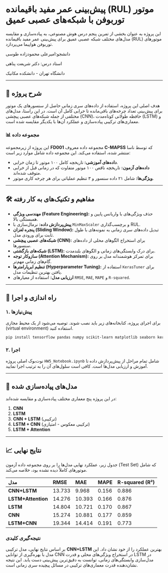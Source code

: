 # پیش‌بینی عمر مفید باقیمانده (RUL) موتور توربوفن با شبکه‌های عصبی عمیق

این پروژه به عنوان بخشی از تمرین پنجم درس هوش مصنوعی، به پیاده‌سازی و مقایسه مدل‌های مختلف شبکه عصبی عمیق برای پیش‌بینی عمر مفید باقیمانده (RUL) موتورهای توربوفن هواپیما می‌پردازد.  

دانشجو:امیرعلی محمودزاده طوسی  

استاد درس: دکتر شریعت پناهی  

دانشگاه تهران - دانشکده مکانیک



---

## 📝 شرح پروژه

هدف اصلی این پروژه، استفاده از داده‌های سری زمانی حاصل از سنسورهای یک موتور برای پیش‌بینی تعداد چرخه‌های باقی‌مانده تا خرابی کامل آن است. در این راستا، مدل‌های مختلفی از جمله شبکه‌های عصبی پیچشی (CNN)، حافظه طولانی کوتاه‌مدت (LSTM) و معماری‌های ترکیبی پیاده‌سازی و عملکرد آن‌ها با یکدیگر مقایسه شده است.

### 📊 مجموعه داده

این پروژه از زیرمجموعه **FD001** مجموعه داده معروف **C-MAPSS** که توسط ناسا منتشر شده، استفاده می‌کند. این مجموعه داده شامل موارد زیر است:
- **داده‌های آموزشی:** تاریخچه کامل ۱۰۰ موتور تا زمان خرابی.
- **داده‌های آزمون:** تاریخچه ناقص ۱۰۰ موتور متفاوت که در زمانی قبل از خرابی متوقف شده‌اند.
- **ویژگی‌ها:** شامل ۲۱ داده سنسور و ۳ تنظیم عملیاتی برای هر چرخه کاری موتور.

---

## 🛠️ مفاهیم و تکنیک‌های به کار رفته

- **مهندسی ویژگی (Feature Engineering):** حذف ویژگی‌های با واریانس پایین و همبستگی بالا.
- **پیش‌پردازش داده:** نرمال‌سازی با `MinMaxScaler` و برچسب‌گذاری RUL.
- **پنجره لغزان (Sliding Window):** تبدیل داده‌های سری زمانی به نمونه‌های با طول ثابت برای ورودی مدل.
- **شبکه‌های عصبی پیچشی (CNN):** برای استخراج الگوهای محلی از داده‌های سنسورها.
- **شبکه‌های بازگشتی (LSTM):** برای درک وابستگی‌های زمانی و الگوهای بلندمدت.
- **سازوکار توجه (Attention Mechanism):** برای تمرکز هوشمندانه مدل بر روی گام‌های زمانی مهم‌تر.
- **تنظیم ابرپارامترها (Hyperparameter Tuning):** استفاده از `KerasTuner` برای یافتن بهترین تنظیمات مدل.
- **ارزیابی مدل:** استفاده از معیارهای `RMSE`, `MAE`, `MAPE` و `R-squared`.

---

## 🚀 راه اندازی و اجرا

### ۱. پیش‌نیازها

برای اجرای پروژه، کتابخانه‌های زیر باید نصب شوند. توصیه می‌شود از یک محیط مجازی (virtual environment) استفاده کنید.

```bash
pip install tensorflow pandas numpy scikit-learn matplotlib seaborn keras-tuner
```

### ۲. اجرا

نوت‌بوک اصلی پروژه `HW5_Notebook.ipynb` شامل تمام مراحل از پیش‌پردازش داده تا آموزش و ارزیابی مدل‌ها است. کافی است سلول‌های آن را به ترتیب اجرا نمایید.

---

## 🤖 مدل‌های پیاده‌سازی شده

در این پروژه پنج معماری مختلف پیاده‌سازی و مقایسه شده‌اند:
1.  **CNN**
2.  **LSTM**
3.  **CNN + LSTM** (ترکیبی)
4.  **LSTM + CNN** (ترکیبی معکوس - امتیازی)
5.  **LSTM + Attention**

---

## 📈 نتایج نهایی

جدول زیر، عملکرد نهایی مدل‌ها را بر روی مجموعه داده آزمون (Test Set) که شامل موتورهای کاملاً دیده نشده بود، خلاصه می‌کند.

| مدل | RMSE | MAE | MAPE | R-squared (R²) |
| :--- | :--- | :--- | :--- | :--- |
| **CNN+LSTM** | 13.733 | 9.968 | 0.156 | 0.886 |
| **LSTM+Attention** | 14.276 | 10.393 | 0.166 | 0.876 |
| **LSTM** | 14.804 | 10.721 | 0.170 | 0.867 |
| **CNN** | 15.274 | 10.881 | 0.177 | 0.859 |
| **LSTM+CNN** | 19.344 | 14.414 | 0.191 | 0.773 |

### نتیجه‌گیری کلیدی

بر اساس نتایج نهایی، مدل ترکیبی **CNN+LSTM** بهترین عملکرد را از خود نشان داد. این مدل با بهره‌گیری از توانایی CNN در استخراج ویژگی‌های محلی و قدرت LSTM در مدل‌سازی وابستگی‌های زمانی، توانست به دقیق‌ترین پیش‌بینی دست یابد. این نتیجه نشان‌دهنده قدرت معماری‌های ترکیبی در مسائل پیچیده سری زمانی است.
